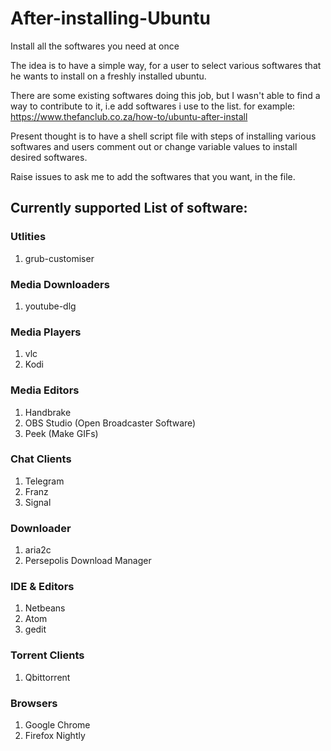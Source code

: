 # After-installing-Ubuntu
Install all the softwares you need at once

The idea is to have a simple way, for a user to select various softwares that he wants to install on a freshly installed ubuntu.

There are some existing softwares doing this job, but I wasn't able to find a way to contribute to it, i.e add softwares i use to the list.
for example: https://www.thefanclub.co.za/how-to/ubuntu-after-install

Present thought is to have a shell script file with steps of installing various softwares and users comment out or change variable values to install desired softwares.

Raise issues to ask me to add the softwares that you want, in the file.

## Currently supported List of software:

### Utlities
1. grub-customiser

### Media Downloaders
1. youtube-dlg

### Media Players
1. vlc
2. Kodi

### Media Editors
1. Handbrake
2. OBS Studio (Open Broadcaster Software)
3. Peek (Make GIFs)

### Chat Clients
1. Telegram
2. Franz
3. Signal

### Downloader
1. aria2c
2. Persepolis Download Manager

### IDE & Editors
1. Netbeans
2. Atom
3. gedit

### Torrent Clients
1. Qbittorrent

### Browsers
1. Google Chrome
2. Firefox Nightly
 
